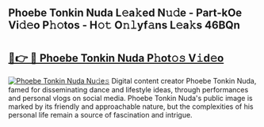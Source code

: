 ## Phoebe Tonkin Nuda L𝚎a𝚔ed N𝚞𝚍e - Part-kOe Vi𝚍𝚎o P𝚑𝚘tos - H𝚘𝚝 O𝚗𝚕yf𝚊ns L𝚎a𝚔s 46BQn

# <h2><a href="http://kfehnx.oniu.top/?m=Phoebe+Tonkin+Nuda">🔗👉 🔴 Phoebe Tonkin Nuda P𝚑ot𝚘𝚜 V𝚒d𝚎o</a></h2>

[![Phoebe Tonkin Nuda Nu𝚍e𝚜](https://i.imgur.com/0qMVB7G.gif)](http://kfehnx.oniu.top/?m=Phoebe+Tonkin+Nuda)
Digital content creator Phoebe Tonkin Nuda, famed for disseminating dance and lifestyle ideas, through performances and personal vlogs on social media. Phoebe Tonkin Nuda's public image is marked by its friendly and approachable nature, but the complexities of his personal life remain a source of fascination and intrigue.  
